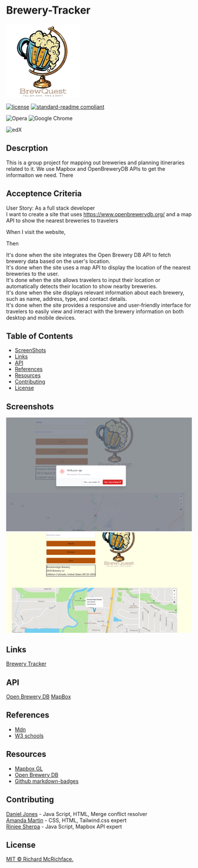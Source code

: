 
# Brewery-Tracker

![banner](./assets/css/images/BrewQuest.png)

[![license](https://img.shields.io/github/license/:user/:djinjones.svg)](LICENSE)
[![standard-readme compliant](https://img.shields.io/badge/readme%20style-standard-brightgreen.svg?style=flat-square)](https://github.com/RichardLitt/standard-readme)

![Opera](https://img.shields.io/badge/Opera-FF1B2D?style=for-the-badge&logo=Opera&logoColor=white)
![Google Chrome](https://img.shields.io/badge/Google%20Chrome-4285F4?style=for-the-badge&logo=GoogleChrome&logoColor=white)

![edX](https://img.shields.io/badge/edX-%2302262B.svg?style=for-the-badge&logo=edX&logoColor=white)

## Descrption


This is a group project for mapping out breweries and planning itineraries related to it. We use Mapbox and OpenBreweryDB APIs to get the informaiton we need. There 

## Acceptence Criteria

User Story:
As a full stack developer <br>
I want to create a site that uses https://www.openbrewerydb.org/ and a map API to show the nearest breweries to travelers

When I visit the website,<br>

Then 

It's done when the site integrates the Open Brewery DB API to fetch brewery data based on the user's location. <br>
It's done when the site uses a map API to display the location of the nearest breweries to the user.<br>
It's done when the site allows travelers to input their location or automatically detects their location to show nearby breweries.<br>
It's done when the site displays relevant information about each brewery, such as name, address, type, and contact details.<br>
It's done when the site provides a responsive and user-friendly interface for travelers to easily view and interact with the brewery information on both desktop and mobile devices.<br>

## Table of Contents

- [ScreenShots](#screenshots)
- [Links](#links)
- [API](#api)
- [References](#references)
- [Resources](#resources)
- [Contributing](#contributing)
- [License](#license)


## Screenshots

![Brewery Tracker](./assets/css/images/Screenshot%202024-04-18%20190848.png)
![Brewery Tracker](./assets/css/images/Screenshot%202024-04-18%20190917.png)

## Links

[Brewery Tracker](https://github.io/djinjones/Brewery-Tracker)

## API

[Open Brewery DB](https://api.openbrewerydb.org/breweries)
[MapBox](https://www.mapbox.com)

## References

- [Mdn](https://developer.mozilla.org/en-US/)
- [W3 schools](https://www.w3schools.com)

## Resources

- [Mapbox GL](https://docs.mapbox.com)
- [Open Brewery DB](https://www.openbrewerydb.org)
- [Github markdown-badges](https://ileriayo.github.io/markdown-badges/)


## Contributing

[Daniel Jones](github.com/djinjones) - Java Script, HTML, Merge conflict resolver <br>
[Amanda Martin](github.com/amandajrmartin) - CSS, HTML, Tailwind.css expert <br>
[Rinjee Sherpa](github.com/RinjeeG) - Java Script, Mapbox API expert <br>



## License

[MIT © Richard McRichface.](../LICENSE)



